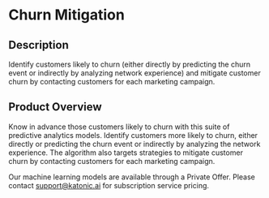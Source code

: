 # Churn Mitigation

## Description
Identify customers likely to churn (either directly by predicting the churn event or indirectly by analyzing network experience) and mitigate customer churn by contacting customers for each marketing campaign.

## Product Overview
Know in advance those customers likely to churn with this suite of predictive analytics models. Identify customers more likely to churn, either directly or predicting the churn event or indirectly by analyzing the network experience. The algorithm also targets strategies to mitigate customer churn by contacting customers for each marketing campaign.

Our machine learning models are available through a Private Offer. Please contact support@katonic.ai for subscription service pricing.

